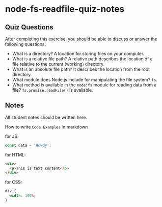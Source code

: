 # node-fs-readfile-quiz-notes

## Quiz Questions

After completing this exercise, you should be able to discuss or answer the following questions:

- What is a directory?
  A location for storing files on your computer.
- What is a relative file path?
  A relative path describes the location of a file relative to the current (working) directory.
- What is an absolute file path?
  It describes the location from the root directory.
- What module does Node.js include for manipulating the file system?
  `fs`.
- What method is available in the `node:fs` module for reading data from a file?
  `fs.promise.readFile()` is avaliable.

## Notes

All student notes should be written here.

How to write `Code Examples` in markdown

for JS:

```javascript
const data = 'Howdy';
```

for HTML:

```html
<div>
  <p>This is text content</p>
</div>
```

for CSS:

```css
div {
  width: 100%;
}
```
